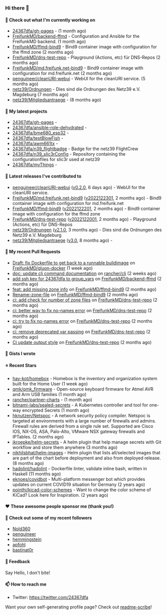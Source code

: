### Hi there 👋

#### 👷 Check out what I'm currently working on

- [24367dfa/gh-pages](https://github.com/24367dfa/gh-pages) -  (1 month ago)
- [FreifunkMD/backend-ffmd](https://github.com/FreifunkMD/backend-ffmd) - Configuration and Ansible for the FreifunkMD backend. (1 month ago)
- [FreifunkMD/ffmd-bind9](https://github.com/FreifunkMD/ffmd-bind9) - Bind9 container image with configuration for the ffmd zone (2 months ago)
- [FreifunkMD/dns-test-repo](https://github.com/FreifunkMD/dns-test-repo) - Playground (Actions, etc) für DNS-Repos (2 months ago)
- [FreifunkMD/md.freifunk.net-bind9](https://github.com/FreifunkMD/md.freifunk.net-bind9) - Bind9 container image with configuration for md.freifunk.net (2 months ago)
- [penguineer/cleanURI-webui](https://github.com/penguineer/cleanURI-webui) - WebUI for the cleanURI service. (5 months ago)
- [netz39/Ordnungen](https://github.com/netz39/Ordnungen) - Dies sind die Ordnungen des Netz39 e.V. Magdeburg (7 months ago)
- [netz39/Mitgliedsantraege](https://github.com/netz39/Mitgliedsantraege) -  (8 months ago)

#### 🌱 My latest projects

- [24367dfa/gh-pages](https://github.com/24367dfa/gh-pages) - 
- [24367dfa/ansible-role-dehydrated](https://github.com/24367dfa/ansible-role-dehydrated) - 
- [24367dfa/bme680_esp32](https://github.com/24367dfa/bme680_esp32) - 
- [24367dfa/testBlowFish](https://github.com/24367dfa/testBlowFish) - 
- [24367dfa/awm661tx](https://github.com/24367dfa/awm661tx) - 
- [24367dfa/n39_flightbadge](https://github.com/24367dfa/n39_flightbadge) - Badge for the netz39 FlightCrew
- [24367dfa/n39_slic3rConfig](https://github.com/24367dfa/n39_slic3rConfig) - Repository containing the configurationfiles for slic3r used at netz39
- [24367dfa/myThings](https://github.com/24367dfa/myThings) - 

#### 🔭 Latest releases I've contributed to

- [penguineer/cleanURI-webui](https://github.com/penguineer/cleanURI-webui) ([v0.2.0](https://github.com/penguineer/cleanURI-webui/releases/tag/v0.2.0), 6 days ago) - WebUI for the cleanURI service.
- [FreifunkMD/md.freifunk.net-bind9](https://github.com/FreifunkMD/md.freifunk.net-bind9) ([v2022122301](https://github.com/FreifunkMD/md.freifunk.net-bind9/releases/tag/v2022122301), 2 months ago) - Bind9 container image with configuration for md.freifunk.net
- [FreifunkMD/ffmd-bind9](https://github.com/FreifunkMD/ffmd-bind9) ([v2022122201](https://github.com/FreifunkMD/ffmd-bind9/releases/tag/v2022122201), 2 months ago) - Bind9 container image with configuration for the ffmd zone
- [FreifunkMD/dns-test-repo](https://github.com/FreifunkMD/dns-test-repo) ([v2022122001](https://github.com/FreifunkMD/dns-test-repo/releases/tag/v2022122001), 2 months ago) - Playground (Actions, etc) für DNS-Repos
- [netz39/Ordnungen](https://github.com/netz39/Ordnungen) ([v2.1.0](https://github.com/netz39/Ordnungen/releases/tag/v2.1.0), 3 months ago) - Dies sind die Ordnungen des Netz39 e.V. Magdeburg
- [netz39/Mitgliedsantraege](https://github.com/netz39/Mitgliedsantraege) ([v3.0](https://github.com/netz39/Mitgliedsantraege/releases/tag/v3.0), 8 months ago) - 

#### 🔨 My recent Pull Requests

- [Draft: fix Dockerfile to get back to a runnable buildimage](https://github.com/FreifunkMD/gluon-docker/pull/18) on [FreifunkMD/gluon-docker](https://github.com/FreifunkMD/gluon-docker) (1 week ago)
- [doc: update cli command documentation](https://github.com/rancher/cli/pull/330) on [rancher/cli](https://github.com/rancher/cli) (2 weeks ago)
- [add ssh key for 24367dfa to group_vars](https://github.com/FreifunkMD/backend-ffmd/pull/43) on [FreifunkMD/backend-ffmd](https://github.com/FreifunkMD/backend-ffmd) (2 months ago)
- [feat: add missing zone info](https://github.com/FreifunkMD/ffmd-bind9/pull/10) on [FreifunkMD/ffmd-bind9](https://github.com/FreifunkMD/ffmd-bind9) (2 months ago)
- [Rename-zone-file](https://github.com/FreifunkMD/ffmd-bind9/pull/9) on [FreifunkMD/ffmd-bind9](https://github.com/FreifunkMD/ffmd-bind9) (2 months ago)
- [ci: add check for number of zone files](https://github.com/FreifunkMD/dns-test-repo/pull/7) on [FreifunkMD/dns-test-repo](https://github.com/FreifunkMD/dns-test-repo) (2 months ago)
- [ci: better way to fix no-names error](https://github.com/FreifunkMD/dns-test-repo/pull/6) on [FreifunkMD/dns-test-repo](https://github.com/FreifunkMD/dns-test-repo) (2 months ago)
- [ci: try to fix no-names error](https://github.com/FreifunkMD/dns-test-repo/pull/5) on [FreifunkMD/dns-test-repo](https://github.com/FreifunkMD/dns-test-repo) (2 months ago)
- [ci: remove deprecated var passing](https://github.com/FreifunkMD/dns-test-repo/pull/4) on [FreifunkMD/dns-test-repo](https://github.com/FreifunkMD/dns-test-repo) (2 months ago)
- [Ci update output style](https://github.com/FreifunkMD/dns-test-repo/pull/3) on [FreifunkMD/dns-test-repo](https://github.com/FreifunkMD/dns-test-repo) (2 months ago)

#### 📓 Gists I wrote


#### ⭐ Recent Stars

- [hay-kot/homebox](https://github.com/hay-kot/homebox) - Homebox is the inventory and organization system built for the Home User (1 week ago)
- [qmk/qmk_firmware](https://github.com/qmk/qmk_firmware) - Open-source keyboard firmware for Atmel AVR and Arm USB families (1 month ago)
- [rancher/partner-charts](https://github.com/rancher/partner-charts) -  (1 month ago)
- [bitnami-labs/sealed-secrets](https://github.com/bitnami-labs/sealed-secrets) - A Kubernetes controller and tool for one-way encrypted Secrets (1 month ago)
- [hknutzen/Netspoc](https://github.com/hknutzen/Netspoc) - A network security policy compiler. Netspoc is targeted at environments with a large number of firewalls and admins. Firewall rules are derived from a single rule set. Supported are Cisco IOS, NX-OS, ASA, Palo-Alto, VMware NSX gateway firewalls and IPTables. (2 months ago)
- [jkroepke/helm-secrets](https://github.com/jkroepke/helm-secrets) - A helm plugin that help manage secrets with Git workflow and store them anywhere (3 months ago)
- [nikhilsbhat/helm-images](https://github.com/nikhilsbhat/helm-images) - Helm plugin that lists all/selected images that are part of the chart before deployment and also from deployed release. (8 months ago)
- [hadolint/hadolint](https://github.com/hadolint/hadolint) - Dockerfile linter, validate inline bash, written in Haskell (11 months ago)
- [eknoes/covidbot](https://github.com/eknoes/covidbot) - Multi-platform messenger bot which provides updates on current COVID19 situation for Germany (2 years ago)
- [pointhi/kicad-color-schemes](https://github.com/pointhi/kicad-color-schemes) - Want to change the color scheme of KiCad? Look here for Inspiration. (2 years ago)

#### ❤️ These awesome people sponsor me (thank you!)


#### 👯 Check out some of my recent followers

- [Nold360](https://github.com/Nold360)
- [penguineer](https://github.com/penguineer)
- [hemmingstein](https://github.com/hemmingstein)
- [apfohl](https://github.com/apfohl)
- [bastinat0r](https://github.com/bastinat0r)

#### 💬 Feedback

Say Hello, I don't bite!

#### 📫 How to reach me

- Twitter: https://twitter.com/24367dfa

Want your own self-generating profile page? Check out [readme-scribe](https://github.com/muesli/readme-scribe)!
